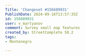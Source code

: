 ```yaml
---
Title: 'Changeset #156689931'
PublishDate: 2024-09-16T13:57:35Z
id: 156689931
user: v_martyanov
comment: Survey small map features
created_by: StreetComplete 58.2
tags:
- Montenegro

---
```

